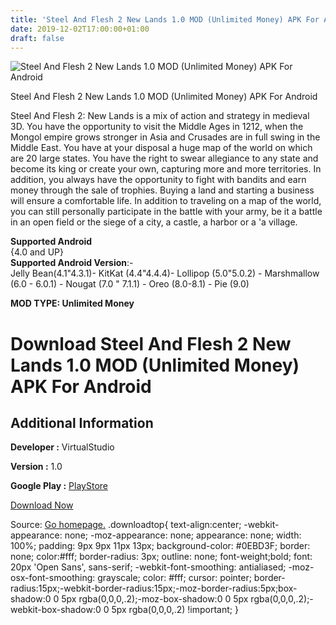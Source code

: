 ```yaml
---
title: 'Steel And Flesh 2 New Lands 1.0 MOD (Unlimited Money) APK For Android'
date: 2019-12-02T17:00:00+01:00
draft: false
---
```


![Steel And Flesh 2 New Lands 1.0 MOD (Unlimited Money) APK For Android](https://i1.wp.com/apkhome.net/wp-content/uploads/2019/12/Steel-And-Flesh-2-New-Lands.png "Steel And Flesh 2 New Lands 1.0 MOD (Unlimited Money) APK For Android")

  

Steel And Flesh 2 New Lands 1.0 MOD (Unlimited Money) APK For Android

Steel And Flesh 2: New Lands is a mix of action and strategy in medieval 3D. You have the opportunity to visit the Middle Ages in 1212, when the Mongol empire grows stronger in Asia and Crusades are in full swing in the Middle East. You have at your disposal a huge map of the world on which are 20 large states. You have the right to swear allegiance to any state and become its king or create your own, capturing more and more territories. In addition, you always have the opportunity to fight with bandits and earn money through the sale of trophies. Buying a land and starting a business will ensure a comfortable life. In addition to traveling on a map of the world, you can still personally participate in the battle with your army, be it a battle in an open field or the siege of a city, a castle, a harbor or a 'a village.

**Supported Android**  
{4.0 and UP}  
**Supported Android Version**:-  
Jelly Bean(4.1"4.3.1)- KitKat (4.4"4.4.4)- Lollipop (5.0"5.0.2) - Marshmallow (6.0 - 6.0.1) - Nougat (7.0 " 7.1.1) - Oreo (8.0-8.1) - Pie (9.0)

**MOD TYPE: Unlimited Money**

Download Steel And Flesh 2 New Lands 1.0 MOD (Unlimited Money) APK For Android
==============================================================================

Additional Information
----------------------

**Developer :** VirtualStudio

**Version :** 1.0

**Google Play :** [PlayStore](https://play.google.com/store/apps/details?id=com.VS.SteelAndFlesh2)

  

[Download Now](https://store4app.co/post/steel-and-flesh-2-new-lands-1-0-mod-unlimited-money-apk-for-android_1575300962)

  
Source: [Go homepage.](https://store4app.co/post/steel-and-flesh-2-new-lands-1-0-mod-unlimited-money-apk-for-android_1575300962) .downloadtop{ text-align:center; -webkit-appearance: none; -moz-appearance: none; appearance: none; width: 100%; padding: 9px 9px 11px 13px; background-color: #0EBD3F; border: none; color:#fff; border-radius: 3px; outline: none; font-weight;bold; font: 20px 'Open Sans', sans-serif; -webkit-font-smoothing: antialiased; -moz-osx-font-smoothing: grayscale; color: #fff; cursor: pointer; border-radius:15px;-webkit-border-radius:15px;-moz-border-radius:5px;box-shadow:0 0 5px rgba(0,0,0,.2);-moz-box-shadow:0 0 5px rgba(0,0,0,.2);-webkit-box-shadow:0 0 5px rgba(0,0,0,.2) !important; }